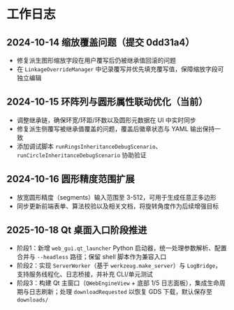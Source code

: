 # 工作日志

## 2024-10-14 缩放覆盖问题（提交 0dd31a4）
- 修复派生图形缩放字段在用户覆写后仍被继承值回滚的问题
- 在 `LinkageOverrideManager` 中记录覆写并优先填充覆写值，保障缩放字段可独立编辑

## 2024-10-15 环阵列与圆形属性联动优化（当前）
- 调整继承链，确保环宽/环距/环数以及圆形元数据在 UI 中实时同步
- 修复派生侧覆写被继承值覆盖的问题，覆盖后徽章状态与 YAML 输出保持一致
- 添加调试脚本 `runRingsInheritanceDebugScenario`、`runCircleInheritanceDebugScenario` 协助验证

## 2024-10-16 圆形精度范围扩展
- 放宽圆形精度（segments）输入范围至 3-512，可用于生成任意正多边形
- 同步更新前端表单、算法校验以及相关文档，将旋转角度作为后续增强目标

## 2025-10-18 Qt 桌面入口阶段推进
- 阶段1：新增 `web_gui.qt_launcher` Python 启动器，统一处理参数解析、配置合并与 `--headless` 路径；保留 shell 脚本作为兼容入口
- 阶段2：实现 `ServerWorker`（基于 `werkzeug.make_server`）与 `LogBridge`，支持服务线程化、日志桥接，并补充 CLI/单元测试
- 阶段3：构建 Qt 主窗口（`QWebEngineView` + 底部 1/5 日志面板），集成生命周期与日志刷新；处理 `downloadRequested` 以恢复 GDS 下载，默认保存至 `downloads/`
